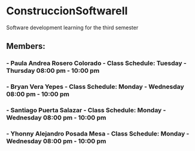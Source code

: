 # ConstruccionSoftwareII



Software development learning for the third semester

## 

## Members:

### \- Paula Andrea Rosero Colorado - Class Schedule: Tuesday - Thursday 08:00 pm - 10:00 pm

### \- Bryan Vera Yepes - Class Schedule: Monday - Wednesday 08:00 pm - 10:00 pm

### \- Santiago Puerta Salazar - Class Schedule: Monday - Wednesday 08:00 pm - 10:00 pm

### \- Yhonny Alejandro Posada Mesa - Class Schedule: Monday - Wednesday 08:00 pm - 10:00 pm

